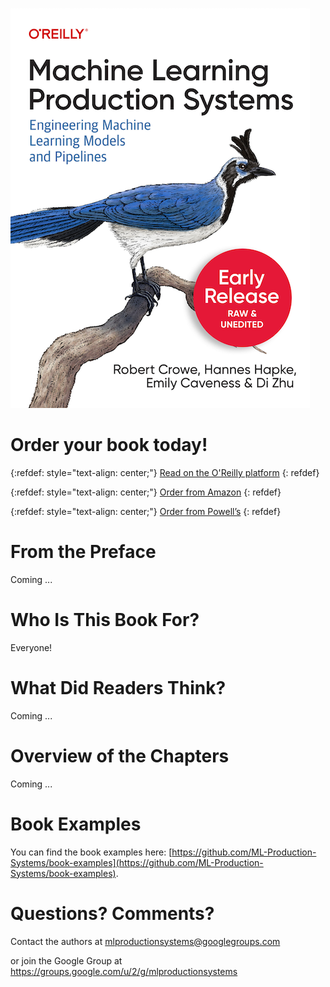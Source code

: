 ![image](https://github.com/ML-Production-Systems/ml-production-systems.github.io/blob/main/book-cover.png)

# Order your book today!

{:refdef: style="text-align: center;"}
[Read on the O'Reilly platform](https://www.oreilly.com/library/view/machine-learning-production/9781098156008)
{: refdef}

{:refdef: style="text-align: center;"}
[Order from Amazon](https://www.amazon.com/Machine-Learning-Production-Systems-Engineering/dp/1098156013)
{: refdef}

{:refdef: style="text-align: center;"}
[Order from Powell’s](https://www.powells.com/book/machine-learning-production-systems-9781098156015)
{: refdef}

# From the Preface
Coming ...

# Who Is This Book For?
Everyone!

# What Did Readers Think?

Coming ...

# Overview of the Chapters

Coming ...

# Book Examples

You can find the book examples here: [https://github.com/ML-Production-Systems/book-examples](https://github.com/ML-Production-Systems/book-examples).

# Questions? Comments?

Contact the authors at [mlproductionsystems@googlegroups.com](mlproductionsystems@googlegroups.com)

or join the Google Group at [https://groups.google.com/u/2/g/mlproductionsystems  ](https://groups.google.com/u/2/g/mlproductionsystems )
